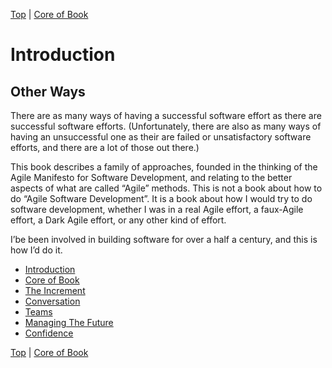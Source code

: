 [Top](index.html) | [Core of Book](01.html)

# Introduction #  

## Other Ways ##

There are as many ways of having a successful software effort as there are successful software efforts. (Unfortunately, there are also as many ways of having an unsuccessful one as their are failed or unsatisfactory software efforts, and there are a lot of those out there.)

This book describes a family of approaches, founded in the thinking of the Agile Manifesto for Software Development, and relating to the better aspects of what are called “Agile” methods. This is not a book about how to do “Agile Software Development”. It is a book about how I would try to do software development, whether I was in a real Agile effort, a faux-Agile effort, a Dark Agile effort, or any other kind of effort. 

I’be been involved in building software for over a half a century, and this is how I’d do it.

* [Introduction](index.md)
* [Core of Book](01.md)
* [ The Increment ](02.md)
* [ Conversation ](03.md)
* [ Teams ](04.md)
* [ Managing The Future ](05.md)
* [ Confidence ](06.md)





[Top](index.html) | [Core of Book](01.html)


<!--ignore-->


